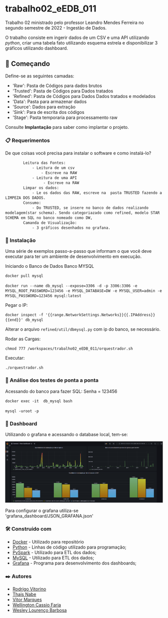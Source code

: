 # trabalho02_eEDB_011

Trabalho 02 ministrado pelo professor Leandro Mendes Ferreira no segundo semestre de 2022 - Ingestão de Dados.

O trabalho consiste em ingerir dados de um CSV e uma API utilizando *python*, criar uma tabela fato utilizando esquema estrela e disponibilizar 3 gráficos utilizando dashboard.

## 🚀 Começando

Define-se as seguintes camadas: 

- 'Raw': Pasta de Códigos para dados brutos
- 'Trusted': Pasta de Códigos para Dados tratados
- 'Refined': Pasta de Códigos para Dados Dados tratados e modelados
- 'Data': Pasta para armazenar dados
- 'Source': Dados para extração
- 'Sink': Para de escrita dos códigos
- 'Stage': Pasta temporaria para processamento raw

Consulte **Implantação** para saber como implantar o projeto.

### 📋 Requerimentos

De que coisas você precisa para instalar o software e como instalá-lo?

```
        Leitura das Fontes:
            - Leitura de um csv
                - Escreve na RAW 
            - Leitura de uma API
                 - Escreve na RAW
        Limpar os dados:
            - Le os dados das RAW, escreve na  pasta TRUSTED fazendo a LIMPEZA DOS DADOS.
        Consumo:
            - Do TRUSTED, se insere no banco de dados realizando modelagem(star schema). Sendo categoriazado como refined, modelo STAR SCHEMA em SQL no banco nomeado como DW, 
        Camanda de Visualização: 
            - 3 gráficos desenhados no grafana.  
```

### 🔧 Instalação

Uma série de exemplos passo-a-passo que informam o que você deve executar para ter um ambiente de desenvolvimento em execução.

Iniciando o Banco de Dados Banco MYSQL

```
docker pull mysql

docker run --name db_mysql --expose=3306 -d -p 3306:3306 -e MYSQL_ROOT_PASSWORD=123456 -e MYSQL_DATABASE=DW -e MYSQL_USER=admin -e MYSQL_PASSWORD=123456 mysql:latest
```
Pegar o IP: 
```
docker inspect -f '{{range.NetworkSettings.Networks}}{{.IPAddress}}{{end}}' db_mysql
```

Alterar o arquivo `refined/util/dbmysql.py` com ip do banco, se necessário. 


Rodar as Cargas: 
```
chmod 777 /workspaces/trabalho02_eEDB_011/orquestrador.sh
```

Executar:
```
./orquestrador.sh
```


### 🔩 Análise dos testes de ponta a ponta

Acessando do banco para fazer SQL: 
Senha = 123456

```
docker exec -it  db_mysql bash

mysql -uroot -p
```

### 🔩 Dashboard

Utilizando o grafana e acessando o database local, tem-se:

![Grafana](/data/images/Dash.png)

Para configurar o grafana utiliza-se 'grafana_dashboard/JSON_GRAFANA.json'

### 🛠️ Construído com

* [Docker](https://www.docker.com/) - Utilizado para repositório
* [Python](https://www.python.org/) - Linhas de código utilizado para programação;
* [PySpark](https://spark.apache.org/docs/latest/api/python/) - Utilizado para ETL dos dados;
* [MySQL](https://www.mysql.com/) - Utilizado para ETL dos dados;
* [Grafana](https://grafana.com/) - Programa para desenvolvimento dos dashboards;

### ✒️ Autores

* [Rodrigo Vitorino](https://github.com/digaumlv)
* [Thais Nabe](https://github.com/thaisnabe)
* [Vitor Marques](https://github.com/vitormrqs)
* [Wellington Cassio Faria](https://github.com/wellicfaria)
* [Wesley Lourenço Barbosa](https://github.com/wesleyloubar)







